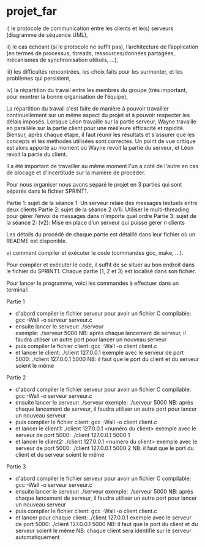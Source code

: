 # projet_far


i) le protocole de communication entre les clients et le(s) serveurs (diagramme de séquence 	UML),


ii) le cas échéant (si le protocole ne suffit pas), l’architecture de l’application (en termes de processus, threads, ressources/données partagées, mécanismes de synchronisation utilisés, ...), 


iii) les difficultés rencontrées, les choix faits pour les surmonter, et les problèmes qui 	persistent,


iv) la répartition du travail entre les membres du groupe (très important, pour montrer la bonne organisation de l’équipe),

La répartition du travail s'est faite de manière à pouvoir travailler continuellement sur un même aspect du projet et à pouvoir respecter les délais imposés. Lorsque Léon travaille sur la partie serveur, Wayne travaille en parallèle sur la partie client pour une meilleure efficacité et rapidité. Biensur, après chaque étape, il faut réunir les résultats et s'assurer que les concepts et les méthodes utilisées sont correctes. Un point de vue critique est alors apporté au moment où Wayne revoit la partie du serveur, et Léon revoit la partie du client.  

Il a été important de travailler au même moment l'un a coté de l'autre en cas de blocage et d'incertitude sur la manière de procéder. 

Pour nous organiser nous avons séparé le projet en 3 parties qui sont séparés dans le fichier SPRINT1. 

Partie 1: sujet de la séance 1: Un serveur relaie des messages textuels entre deux clients
Partie 2: sujet de la séance 2 (v1): Utiliser le multi-threading pour gérer l’envoi de messages dans n’importe quel ordre
Partie 3: sujet de la séance 2: (v2): Mise en place d’un serveur qui puisse gérer n clients

Les détails du procédé de chaque partie est détaillé dans leur fichier où un README est disponible. 



v) comment compiler et exécuter le code (commandes gcc, make, ...).

Pour compiler et exécuter le code, il suffit de se situer au bon endroit dans le fichier du SPRINT1. Chaque partie (1, 2 et 3) est localisé dans son fichier. 

Pour lancer le programme, voici les commandes à effectuer dans un terminal:

Partie 1
- d'abord compiler le fichier serveur pour avoir un fichier C compilable: gcc -Wall -o serveur serveur.c
- ensuite lancer le serveur: ./serveur <port du serveur choisi>  
    exemple: ./serveur 5000
    NB: après chaque lancement de serveur, il faudra utiliser un autre port pour lancer un nouveau serveur
- puis compiler le fichier client: gcc -Wall -o client client.c
- et lancer le client: ./client 127.0.0.1 <port du serveur>
    exemple avec le serveur de port 5000: ./client 127.0.0.1 5000
    NB: il faut que le port du client et du serveur soient le même
  
Partie 2
- d'abord compiler le fichier serveur pour avoir un fichier C compilable: gcc -Wall -o serveur serveur.c
- ensuite lancer le serveur: ./serveur <port du serveur choisi>
    exemple: ./serveur 5000
    NB: après chaque lancement de serveur, il faudra utiliser un autre port pour lancer un nouveau serveur
- puis compiler le fichier client: gcc -Wall -o client client.c
- et lancer le client1: ./client 127.0.0.1 <port du serveur> <numéro du client>
    exemple avec le serveur de port 5000: ./client 127.0.0.1 5000 1
- et lancer le client2: ./client 127.0.0.1 <port du serveur> <numéro du client>
    exemple avec le serveur de port 5000: ./client 127.0.0.1 5000 2
    NB: il faut que le port du client et du serveur soient le même
  
Partie 3
- d'abord compiler le fichier serveur pour avoir un fichier C compilable: gcc -Wall -o serveur serveur.c
- ensuite lancer le serveur: ./serveur <port du serveur choisi>
    exemple: ./serveur 5000
    NB: après chaque lancement de serveur, il faudra utiliser un autre port pour lancer un nouveau serveur
- puis compiler le fichier client: gcc -Wall -o client client.c
- et lancer pour chaque client: ./client 127.0.0.1 <port du serveur> 
    exemple avec le serveur de port 5000: ./client 127.0.0.1 5000 
    NB: il faut que le port du client et du serveur soient le même
    NB: chaque client sera identifié sur le serveur automatiquement
